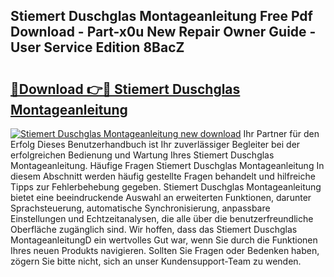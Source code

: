 ## Stiemert Duschglas Montageanleitung Free Pdf Download - Part-x0u New Repair Owner Guide - User Service Edition 8BacZ

# <h2><a href="http://df6gn4.blite.top/?on=Stiemert+Duschglas+Montageanleitung">🔗Download 👉🔴 Stiemert Duschglas Montageanleitung</a></h2>

[![Stiemert Duschglas Montageanleitung new download](https://i.imgur.com/lujVjoI.png)](http://df6gn4.blite.top/?on=Stiemert+Duschglas+Montageanleitung)
Ihr Partner für den Erfolg Dieses Benutzerhandbuch ist Ihr zuverlässiger Begleiter bei der erfolgreichen Bedienung und Wartung Ihres Stiemert Duschglas Montageanleitung. Häufige Fragen Stiemert Duschglas Montageanleitung In diesem Abschnitt werden häufig gestellte Fragen behandelt und hilfreiche Tipps zur Fehlerbehebung gegeben. Stiemert Duschglas Montageanleitung bietet eine beeindruckende Auswahl an erweiterten Funktionen, darunter Sprachsteuerung, automatische Synchronisierung, anpassbare Einstellungen und Echtzeitanalysen, die alle über die benutzerfreundliche Oberfläche zugänglich sind. Wir hoffen, dass das Stiemert Duschglas MontageanleitungD ein wertvolles Gut war, wenn Sie durch die Funktionen Ihres neuen Produkts navigieren. Sollten Sie Fragen oder Bedenken haben, zögern Sie bitte nicht, sich an unser Kundensupport-Team zu wenden.
